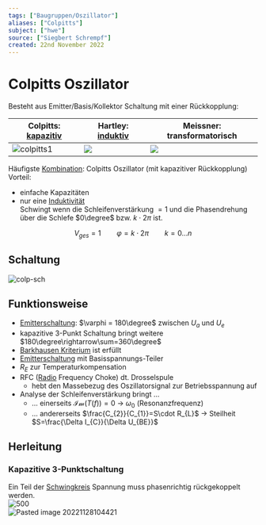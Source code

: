 ```yaml
---
tags: ["Baugruppen/Oszillator"]
aliases: ["Colpitts"]
subject: ["hwe"]
source: ["Siegbert Schrempf"]
created: 22nd November 2022
---
```


# Colpitts Oszillator

Besteht aus Emitter/Basis/Kollektor Schaltung mit einer Rückkopplung:

| Colpitts: [kapazitiv](../../Elektrodynamik/Kapazität.md) | Hartley: [induktiv](../../Elektrodynamik/Induktivitäten.md) | Meissner: transformatorisch |
| ---------------------------------------------------------------------------------- | ------------------------------------------------------------------------------------- | ----------------------------------------------------------------------- |
| ![colpitts1](../assets/colpitts1.png)                                              | ![](../assets/Hartley.png)                                                            | ![](../assets/Meissner.png)                                             |

Häufigste [Kombination](../../Mathematik/mathe%20(5)/Kombination.md): Colpitts Oszillator (mit kapazitiver Rückkopplung)  
Vorteil: 
- einfache Kapazitäten
- nur eine [Induktivität](../../Elektrodynamik/Induktivitäten.md)  
Schwingt wenn die Schleifenverstärkung $=1$ und die Phasendrehung über die Schlefe $0\degree$ bzw. $k\cdot2\pi$ ist.

$$V_{ges}=1 \qquad \varphi = k\cdot2\pi \qquad k=0\dots n$$

## Schaltung

![colp-sch](../assets/colp-sch.png)

## Funktionsweise

- [Emitterschaltung](../Halbleiter/Kollektorfolger.md): $\varphi = 180\degree$ zwischen $U_{a}$ und $U_{e}$
- kapazitive 3-Punkt Schaltung bringt weitere $180\degree\rightarrow\sum=360\degree$
- [Barkhausen Kriterium](Barkhausen%20Kriterium.md) ist erfüllt
- [Emitterschaltung](../Halbleiter/Kollektorfolger.md) mit Basisspannungs-Teiler
- $R_{E}$ zur Temperaturkompensation
- RFC ([Radio](../../HF_Technik/Rundfunk.md) Frequency Choke) dt. Drosselspule
	- hebt den Massebezug des Oszillatorsignal zur Betriebsspannung auf
- Analyse der Schleifenverstärkung bringt …
	- … einerseits $\mathcal{Im}(T(f))=0$ -> $\omega_{0}$ (Resonanzfrequenz)
	- … andererseits $\frac{C_{2}}{C_{1}}=S\cdot R_{L}$ -> Steilheit $S=\frac{\Delta I_{C}}{\Delta U_{BE}}$

## Herleitung

### Kapazitive 3-Punktschaltung

Ein Teil der [Schwingkreis](../../Physikw/Schwingkreise.md) Spannung muss phasenrichtig rückgekoppelt werden.  
![500](../assets/ColpittsCalc.png)  
![Pasted image 20221128104421](../assets/ColpittsCalc2.png)

